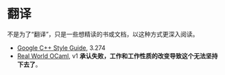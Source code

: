 翻译
====================
不是为了“翻译”，只是一些想精读的书或文档，以这种方式更深入阅读。

- [Google C++ Style Guide](https://google.github.io/styleguide/cppguide.html), 3.274
- [Real World OCaml](https://realworldocaml.org/), v1 **承认失败，工作和工作性质的改变导致这个无法坚持下去了**。
